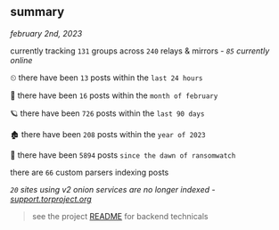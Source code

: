 
## summary
_february 2nd, 2023_

currently tracking `131` groups across `240` relays & mirrors - _`85` currently online_

⏲ there have been `13` posts within the `last 24 hours`

🦈 there have been `16` posts within the `month of february`

🪐 there have been `726` posts within the `last 90 days`

🏚 there have been `208` posts within the `year of 2023`

🦕 there have been `5894` posts `since the dawn of ransomwatch`

there are `66` custom parsers indexing posts

_`20` sites using v2 onion services are no longer indexed - [support.torproject.org](https://support.torproject.org/onionservices/v2-deprecation/)_

> see the project [README](https://github.com/joshhighet/ransomwatch#ransomwatch--) for backend technicals
